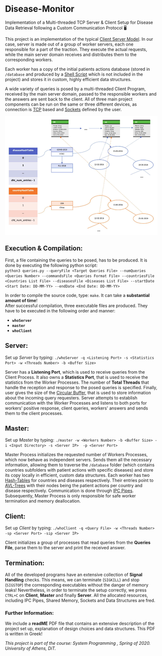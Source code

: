 # Disease-Monitor
Implementation of a Multi-threaded TCP  Server &amp; Client Setup for Disease Data Retrieval following a Custom Communication Protocol 🖥

This project is an implementation of the typical [Client Server Model](https://en.wikipedia.org/wiki/Client%E2%80%93server_model). In our case,
server is made out of a group of worker servers, each one responsible for a part of the traction. They execute the actual requests, while the main server domain receives and distributes them to the corresponding workers.

Each worker has a copy of the initial patients actions database (stored in `/database`
and produced by a [Shell Script](https://en.wikipedia.org/wiki/Shell_script) which is not included in the project) and stores it in custom,
highly efficient data structures.

A wide variety of queries is posed by a multi-threaded Client Program, received by the main server domain, passed to
the responsible workers and the answers are sent back to the client. All of three main project components can be run on the same or three different
devices, as connection is [TCP](https://en.wikipedia.org/wiki/Transmission_Control_Protocol) based and [Sockets](https://www.techtarget.com/whatis/definition/sockets) defined by the user.

![Screenshot](design.png)

## Execution & Compilation:

First, a file containing the queries to be posed, has to be produced. It is done by executing the following python script: </br>
`python3 queries.py --queryFile <Target Queries File> --numQueries <Queries Number> --commandsFile <Queries Format File> --countriesFile <Countries List File> --diseasesFile <Diseases List File> --startDate <Start Date: DD-MM-YY> --endDate <End Date: DD-MM-YY>`

In order to compile the source code, type: `make`. It can take a **substantial amount of time**! </br>
After successful compilation, three executable files are produced. They have to be executed in the following order and manner:
* **`whoServer`**
* **`master`**
* **`whoClient`**

## Server:

Set up *Server* by typing: `./whoServer -q <Listening Port> -s <Statistics Port> -w <Threads Number> -b <Buffer Size>` </br>

Server has a **Listening Port**, which is used to receive queries from the Client Process. It also owns a **Statistics Port**, that is used
to receive the statistics from the Worker Processes. The number of **Total Threads** that handle the reception and response
to the posed queries is specified. Finally, user gives the size of the [Circular Buffer](https://en.wikipedia.org/wiki/Circular_buffer), that is used to store information about the incoming query requesters. Server attempts to establish communication with the Worker Processes and listens to both
ports for workers' positive response, client queries, workers' answers and sends them to the client processes.

## Master:

Set up *Master* by typing: `./master -w <Workers Number> -b <Buffer Size> -i <Input Directory> -s <Server IP>  -p <Server Port>` </br>

Master Process initializes the requested number of Workers Processes, which now behave as independent servers. Sends them all the necessary information,
allowing them to traverse the `/database` folder (which contains countries subfolders with patient actions with specific diseases) and store its copy locally in efficient, custom data structures. Each worker has two [Hash-Tables](https://en.wikipedia.org/wiki/Hash_table) for countries and diseases respectively. Their entries point to [AVL-Trees](https://en.wikipedia.org/wiki/AVL_tree) with their nodes being the patient actions per country and disease respectively. Communication is done through [IPC Pipes](https://www.geeksforgeeks.org/ipc-technique-pipes/). Subsequently, Master Process is only responsible for safe worker termination and memory deallocation.

## Client:

Set up *Client* by typing: `./whoClient -q <Query File> -w <Threads Number> -sp <Server Port> -sip <Server IP>` </br>

Client initializes a group of processes that read queries from the **Queries File**, parse them to the server and print the received answer.

## Termination:

All of the developed programs have an extensive collection of **Signal Handling** checks. This means, we can terminate (`SIGKILL`) and stop (`SIGSTOP`)
the corresponding executables without the danger of memory leaks! Nevertheless, in order to terminate the setup correctly, we press `CTRL+C` on
**Client**, **Master** and finally **Server**. All the allocated resources, including IPC Pipes, Shared Memory, Sockets and Data Structures are fred.

### Further Information:

We include a **readME** PDF file that contains an extensive description of the project set up, explanation of design choices and data structures.
This PDF is written in Greek!

*This project is part of the course: System Programming , Spring of 2020. University of Athens, DiT.*
